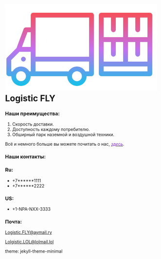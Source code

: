 # ![Логотип Fly](about/logo.png) Logistic FLY

### **Наши преимущества**:
1. Скорость доставки.
2. Доступность каждому потребителю.
3. Обширный парк наземной и воздушной техники.
 
Всё и немного больше вы можете почитать о нас, [<font color="BlueViolet">*здесь*</font>](about/About.md).

### **Наши контакты:**

### Ru:  
- +7******1111
- +7******2222
### US:
- +1-NPA-NXX-3333

### Почта:

[Logistic.FLY@aymail.ry](https://pikuco.ru/upload/test_stable/bb6/bb69551557a96db92fd1c501049c0f1f.webp)

[Lolgistic.LOL@lolmail.lol](https://i.ytimg.com/vi/VrObT6rP1ow/hq720.jpg?sqp=-oaymwEhCK4FEIIDSFryq4qpAxMIARUAAAAAGAElAADIQj0AgKJD&rs=AOn4CLB5vxEEcrKThJT83FxRvzabUYeesw)

theme: jekyll-theme-minimal
